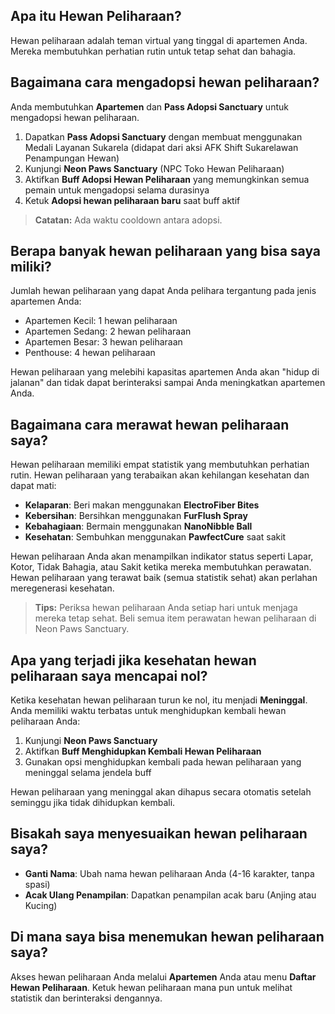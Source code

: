 ## Apa itu Hewan Peliharaan?

Hewan peliharaan adalah teman virtual yang tinggal di apartemen Anda. Mereka membutuhkan perhatian rutin untuk tetap sehat dan bahagia.

## Bagaimana cara mengadopsi hewan peliharaan?

Anda membutuhkan **Apartemen** dan **Pass Adopsi Sanctuary** untuk mengadopsi hewan peliharaan.

1. Dapatkan **Pass Adopsi Sanctuary** dengan membuat menggunakan Medali Layanan Sukarela (didapat dari aksi AFK Shift Sukarelawan Penampungan Hewan)
2. Kunjungi **Neon Paws Sanctuary** (NPC Toko Hewan Peliharaan)
3. Aktifkan **Buff Adopsi Hewan Peliharaan** yang memungkinkan semua pemain untuk mengadopsi selama durasinya
4. Ketuk **Adopsi hewan peliharaan baru** saat buff aktif

> **Catatan:** Ada waktu cooldown antara adopsi.

## Berapa banyak hewan peliharaan yang bisa saya miliki?

Jumlah hewan peliharaan yang dapat Anda pelihara tergantung pada jenis apartemen Anda:

- Apartemen Kecil: 1 hewan peliharaan
- Apartemen Sedang: 2 hewan peliharaan
- Apartemen Besar: 3 hewan peliharaan
- Penthouse: 4 hewan peliharaan

Hewan peliharaan yang melebihi kapasitas apartemen Anda akan "hidup di jalanan" dan tidak dapat berinteraksi sampai Anda meningkatkan apartemen Anda.

## Bagaimana cara merawat hewan peliharaan saya?

Hewan peliharaan memiliki empat statistik yang membutuhkan perhatian rutin. Hewan peliharaan yang terabaikan akan kehilangan kesehatan dan dapat mati:

- **Kelaparan**: Beri makan menggunakan **ElectroFiber Bites**
- **Kebersihan**: Bersihkan menggunakan **FurFlush Spray**
- **Kebahagiaan**: Bermain menggunakan **NanoNibble Ball**
- **Kesehatan**: Sembuhkan menggunakan **PawfectCure** saat sakit

Hewan peliharaan Anda akan menampilkan indikator status seperti Lapar, Kotor, Tidak Bahagia, atau Sakit ketika mereka membutuhkan perawatan. Hewan peliharaan yang terawat baik (semua statistik sehat) akan perlahan meregenerasi kesehatan.

> **Tips:** Periksa hewan peliharaan Anda setiap hari untuk menjaga mereka tetap sehat. Beli semua item perawatan hewan peliharaan di Neon Paws Sanctuary.

## Apa yang terjadi jika kesehatan hewan peliharaan saya mencapai nol?

Ketika kesehatan hewan peliharaan turun ke nol, itu menjadi **Meninggal**. Anda memiliki waktu terbatas untuk menghidupkan kembali hewan peliharaan Anda:

1. Kunjungi **Neon Paws Sanctuary**
2. Aktifkan **Buff Menghidupkan Kembali Hewan Peliharaan**
3. Gunakan opsi menghidupkan kembali pada hewan peliharaan yang meninggal selama jendela buff

Hewan peliharaan yang meninggal akan dihapus secara otomatis setelah seminggu jika tidak dihidupkan kembali.

## Bisakah saya menyesuaikan hewan peliharaan saya?

- **Ganti Nama**: Ubah nama hewan peliharaan Anda (4-16 karakter, tanpa spasi)
- **Acak Ulang Penampilan**: Dapatkan penampilan acak baru (Anjing atau Kucing)

## Di mana saya bisa menemukan hewan peliharaan saya?

Akses hewan peliharaan Anda melalui **Apartemen** Anda atau menu **Daftar Hewan Peliharaan**. Ketuk hewan peliharaan mana pun untuk melihat statistik dan berinteraksi dengannya.
